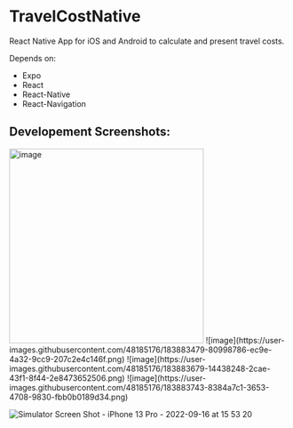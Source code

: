 # TravelCostNative
 React Native App for iOS and Android to calculate and present travel costs.

 Depends on:
 - Expo
 - React
 - React-Native
 - React-Navigation


## Developement Screenshots:
<img height="350" alt="image" src="https://user-images.githubusercontent.com/48185176/183236829-66358506-8e6a-477c-9e05-106f9cb47c6a.png">
![image](https://user-images.githubusercontent.com/48185176/183883479-80998786-ec9e-4a32-9cc9-207c2e4c146f.png)
![image](https://user-images.githubusercontent.com/48185176/183883679-14438248-2cae-43f1-8f44-2e8473652506.png)
![image](https://user-images.githubusercontent.com/48185176/183883743-8384a7c1-3653-4708-9830-fbb0b0189d34.png)

![Simulator Screen Shot - iPhone 13 Pro - 2022-09-16 at 15 53 20](https://user-images.githubusercontent.com/48185176/191152006-9a4a5bc8-4ed8-447f-b3a7-48f3dcc5264e.png)
